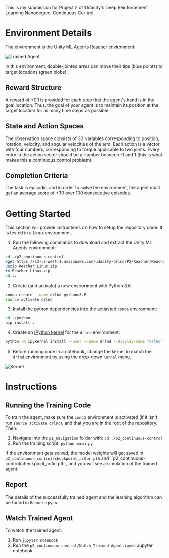[//]: # (Image References)
[image1]: https://user-images.githubusercontent.com/10624937/43851024-320ba930-9aff-11e8-8493-ee547c6af349.gif "Trained Agent"
[image2]: https://user-images.githubusercontent.com/10624937/42386929-76f671f0-8106-11e8-9376-f17da2ae852e.png "Kernel"

This is my submission for Project 2 of Udacity's Deep Reinforcement Learning Nanodegree, Continuous Control.

# Environment Details

The environment is the Unity ML Agents [Reacher](https://github.com/Unity-Technologies/ml-agents/blob/main/docs/Learning-Environment-Examples.md#reacher) environment:

![Trained Agent][image1]

In this environment, double-jointed arms can move their tips (blue points) to target locations (green blobs).

## Reward Structure
A reward of +0.1 is provided for each step that the agent's hand is in the goal location. Thus, the goal of your agent is to maintain its position at the target location for as many time steps as possible.

## State and Action Spaces
The observation space consists of 33 variables corresponding to position, rotation, velocity, and angular velocities of the arm. Each action is a vector with four numbers, corresponding to torque applicable to two joints. Every entry in the action vector should be a number between -1 and 1 (this is what makes this a continuous control problem).

## Completion Criteria
The task is episodic, and in order to solve the environment, the agent must get an average score of +30 over 100 consecutive episodes.

# Getting Started

This section will provide instructions on how to setup the repository code. It is tested in a Linux environment.

1. Run the following commands to download and extract the Unity ML Agents environment:
```bash
cd ./p2_continuous-control
wget https://s3-us-west-1.amazonaws.com/udacity-drlnd/P2/Reacher/Reacher_Linux.zip
unzip Reacher_Linux.zip
rm Reacher_Linux.zip
cd ..
```

2. Create (and activate) a new environment with Python 3.6.
```bash
conda create --name drlnd python=3.6
source activate drlnd
```
	
3. Install the python dependencies into the actiavted `conda` environment:
```bash
cd ./python
pip install .
```

4. Create an [IPython kernel](http://ipython.readthedocs.io/en/stable/install/kernel_install.html) for the `drlnd` environment.  
```bash
python -m ipykernel install --user --name drlnd --display-name "drlnd"
```

5. Before running code in a notebook, change the kernel to match the `drlnd` environment by using the drop-down `Kernel` menu. 

![Kernel][image2]


# Instructions

## Running the Training Code
To train the agent, make sure the `conda` environment is activated (if it isn't, run `source activate drlnd`), and that you are in the root of the repository. Then:

1. Navigate into the `p1_navigation` folder with: `cd ./p2_continuous-control` 
2. Run the training script: `python main.py`

If the environment gets solved, the model weights will get saved in `p2_continuous-control/checkpoint_actor.pth` and ``p2_continuous-control/checkpoint_critic.pth`, and you will see a simulation of the trained agent.

## Report
The details of the successfully trained agent and the learning algorithm can be found in `Report.ipynb`.

## Watch Trained Agent
To watch the trained agent:

1. Run `jupyter notebook`
2. Run the `p2_continuous-control/Watch Trained Agent.ipynb` Jupyter notebook.